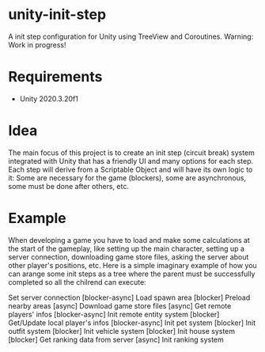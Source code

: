 # unity-init-step
A init step configuration for Unity using TreeView and Coroutines.
Warning: Work in progress!

# Requirements
- Unity 2020.3.20f1

# Idea
The main focus of this project is to create an init step (circuit break) system integrated with Unity that has a friendly UI and many options for each step.
Each step will derive from a Scriptable Object and will have its own logic to it: Some are necessary for the game (blockers), some are asynchronous, some must be done after others, etc.

# Example
When developing a game you have to load and make some calculations at the start of the gameplay, like setting up the main character, setting up a server connection, downloading game store files, asking the server about other player's positions, etc.
Here is a simple imaginary example of how you can arange some init steps as a tree where the parent must be successfully completed so all the chilrend can execute:

Set server connection 				[blocker-async]
	Load spawn area					[blocker]
		Preload nearby areas	 		[async]
	Download game store files 		[async]
	Get remote players' infos  		[blocker-async]
		Init remote entity system   [blocker]
	Get/Update local player's infos [blocker-async]
		Init pet system 			[blocker]
		Init outfit system 			[blocker]
		Init vehicle system 		[blocker]
		Init house system 			[blocker]
	Get ranking data from server 	[async]
		Init ranking system

